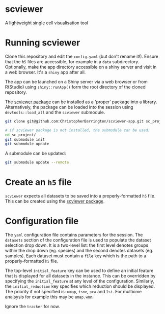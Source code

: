 # scviewer

A lightweight single cell visualisation tool


# Running scviewer

Clone this repository and edit the `config.yaml` (but don't rename it!). Ensure that the `h5` files are accessible, for example in a `data` subdirectory. Optionally, make the app directory accessible on a shiny server and visit in a web browser. It's a `shiny` app after all.

The app can be launched on a Shiny server via a web browser or from R(Studio) using `shiny::runApp()` form the root directory of the cloned repository.

The [scviewer package](https://github.com/ChristopherBarrington/scviewer) can be installed as a 'proper' package into a library. Alternatively, the package can be loaded into the session using `devtools::load_all` and the `scviewer` submodule.

```bash
git clone git@github.com:ChristopherBarrington/scviewer-app.git sc_project

# if scviewer package is not installed, the submodule can be used:
cd sc_project/
git submodule init
git submodule update
```

A submodule can be updated:

```bash
git submodule update --remote
```

# Create an `h5` file

`scviewer` expects all datasets to be saved into a properly-formatted `h5` file. This can be created using the [scviewer package](https://github.com/ChristopherBarrington/scviewer).


# Configuration file

The `yaml` configuration file contains parameters for the session. The `datasets` section of the configuration file is used to populate the dataset selection drop down. It is a two-level list: the first level denotes groups within the drop down (eg. species) and the second denotes datasets (eg. samples). Each dataset must contain a `file` key which is the path to a properly-formatted `h5` file.

The top-level `initial_feature` key can be used to define an initial feature that is displayed for all datasets in the instance. This can be overridden by specifying the `initial_feature` at any level of the configuration. Similarly, the `initial_reduction` key specifies which reduction should be displayed. The priority if not specified is: `umap`, `tsne`, `pca` and `lsi`. For multiome analsysis for example this may be `umap.wnn`.

Ignore the `tracker` for now.
